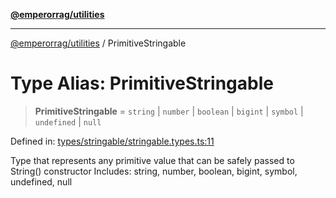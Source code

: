 [**@emperorrag/utilities**](../README.md)

***

[@emperorrag/utilities](../globals.md) / PrimitiveStringable

# Type Alias: PrimitiveStringable

> **PrimitiveStringable** = `string` \| `number` \| `boolean` \| `bigint` \| `symbol` \| `undefined` \| `null`

Defined in: [types/stringable/stringable.types.ts:11](https://github.com/EmperorRAG/my-projects-monorepo/blob/e2bd1d08dbedaf6b4d2837cf58e4e4885a5e09fe/libs/utilities/src/lib/types/stringable/stringable.types.ts#L11)

Type that represents any primitive value that can be safely passed to String() constructor
Includes: string, number, boolean, bigint, symbol, undefined, null
